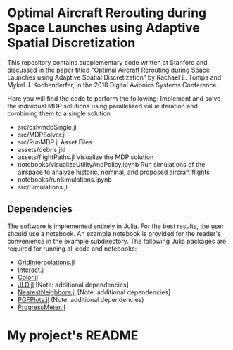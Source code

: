 # Optimal Aircraft Rerouting during Space Launches using Adaptive Spatial Discretization

This repository contains supplementary code written at Stanford and discussed in the paper titled “Optimal Aircraft Rerouting during Space Launches using Adaptive Spatial Discretization” by Rachael E. Tompa and Mykel J. Kochenderfer, in the 2018 Digital Avionics Systems Conference. 

Here you will find the code to perform the following:
Implement and solve the individual MDP solutions using parallelized value iteration and combining them to a single solution
  * src/cslvmdpSingle.jl
  * src/MDPSolver.jl
  * src/RunMDP.jl
Asset Files
  * assets/debris.jld
  * assets/flightPaths.jl
Visualize the MDP solution
  * notebooks/visualizeUtilityAndPolicy.ipynb
Run simulations of the airspace to analyze historic, nominal, and proposed aircraft flights
  * notebooks/runSimulations.ipynb
  * src/Simulations.jl

## Dependencies

The software is implemented entirely in Julia. For the best results, the user should use a notebook. An example notebook is provided for the reader's convenience in the example subdirectory. The following Julia packages are required for running all code and notebooks:
*	[GridInterpolations.jl](https://github.com/sisl/GridInterpolations.jl)
*	[Interact.jl](https://github.com/JuliaLang/Interact.jl)
* [Color.jl](https://github.com/JuliaGraphics/Colors.jl)
* [JLD.jl](https://github.com/JuliaIO/JLD.jl) [Note: additional dependencies]
* [NearestNeighbors.jl](https://github.com/KristofferC/NearestNeighbors.jl) [Note: additional dependencies]
*	[PGFPlots.jl](https://github.com/sisl/PGFPlots.jl) (Note: additional dependencies)
*	[ProgressMeter.jl](https://github.com/timholy/ProgressMeter.jl)

# My project's README
